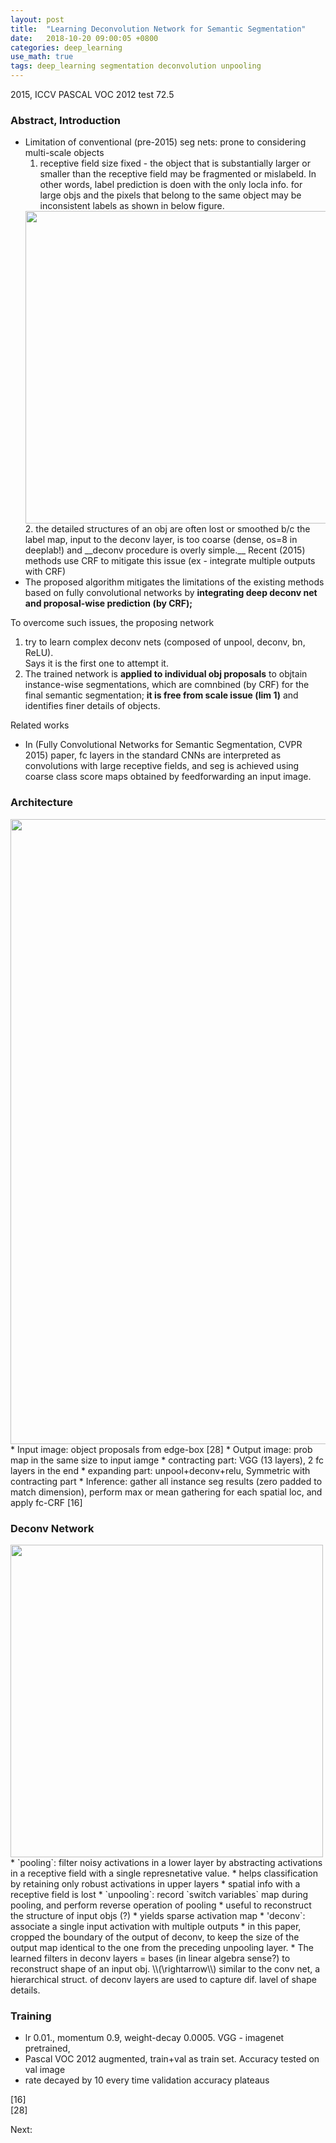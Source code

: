 ```yaml
---
layout: post
title:  "Learning Deconvolution Network for Semantic Segmentation"
date:   2018-10-20 09:00:05 +0800
categories: deep_learning
use_math: true
tags: deep_learning segmentation deconvolution unpooling
---
```


2015, ICCV
PASCAL VOC 2012 test 72.5

### Abstract, Introduction
* Limitation of conventional (pre-2015) seg nets: prone to considering multi-scale objects  
	1. receptive field size fixed - the object that is substantially larger or smaller than the receptive field may be fragmented or mislabeld. In other words, label prediction is doen with the only locla info. for large objs and the pixels that belong to the same object may be inconsistent labels as shown in below figure.  
	<img src="{{ site.url }}/nailbrainz.github.io/images/deeplearning/seg-lim.png" class="center" style="width:500px"/>
	2. the detailed structures of an obj are often lost or smoothed b/c the label map, input to the deconv layer, is too coarse (dense, os=8 in deeplab!) and __deconv procedure is overly simple.__ Recent (2015) methods use CRF to mitigate this issue (ex - integrate multiple outputs with CRF)  
* The proposed algorithm mitigates the limitations of the existing methods based on fully convolutional networks by __integrating deep deconv net and proposal-wise prediction (by CRF);__


To overcome such issues, the proposing network 
1. try to learn complex deconv nets (composed of unpool, deconv, bn, ReLU).  
Says it is the first one to attempt it.
2. The trained network is __applied to individual obj proposals__ to objtain instance-wise segmentations, which are comnbined (by CRF) for the final semantic segmentation; __it is free from scale issue (lim 1)__ and identifies finer details of objects.

Related works
* In (Fully Convolutional Networks for Semantic Segmentation, CVPR 2015) paper, fc layers in the standard CNNs are interpreted as convolutions with large receptive fields, and seg is achieved using coarse class score maps obtained by feedforwarding an input image.

### Architecture
<img src="{{ site.url }}/nailbrainz.github.io/images/deeplearning/conv-deconv.png" class="center" style="width:1000px"/>  
* Input image: object proposals from edge-box [28]
* Output image: prob map in the same size to input iamge
* contracting part: VGG (13 layers), 2 fc layers in the end
* expanding part: unpool+deconv+relu, Symmetric with contracting part
* Inference: gather all instance seg results (zero padded to match dimension), perform max or mean gathering for each spatial loc, and apply fc-CRF [16]

### Deconv Network
<img src="{{ site.url }}/nailbrainz.github.io/images/deeplearning/deconv-unpool.png" class="center" style="width:500px"/>  
* `pooling`: filter noisy activations in a lower layer by abstracting activations in a receptive field with a single represnetative value.  
	* helps classification by retaining only robust activations in upper layers
	* spatial info with a receptive field is lost
* `unpooling`: record `switch variables` map during pooling, and perform reverse operation of pooling
	* useful to reconstruct the structure of input objs (?)
	* yields sparse activation map
* 'deconv`: associate a single input activation with multiple outputs  
	* in this paper, cropped the boundary of the output of deconv, to keep the size of the output map identical to the one from the preceding unpooling layer.
	* The learned filters in deconv layers = bases (in linear algebra sense?) to reconstruct shape of an input obj.  
	\\(\rightarrow\\) similar to the conv net, a hierarchical struct. of deconv layers are used to capture dif. lavel of shape details.

### Training
* lr 0.01., momentum 0.9, weight-decay 0.0005. VGG - imagenet pretrained, 
* Pascal VOC 2012 augmented, train+val as train set. Accuracy tested on val image
* rate decayed by 10 every time validation accuracy plateaus  


[16]   
[28]	
	
Next:  